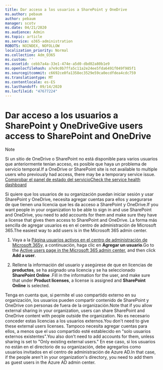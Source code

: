 ```yaml
---
title: Dar acceso a los usuarios a SharePoint y OneDrive
ms.author: pebaum
author: pebaum
manager: scotv
ms.date: 04/21/2020
ms.audience: Admin
ms.topic: article
ms.service: o365-administration
ROBOTS: NOINDEX, NOFOLLOW
localization_priority: Normal
ms.collection: Adm_O365
ms.custom: ''
ms.assetid: cebb7a4a-33e1-474e-a5d0-dbd02a80b1e9
ms.openlocfilehash: a7e9c0b7ffa5c11a2e24ee5fda6491f049f985f1
ms.sourcegitcommit: c6692ce0fa1358ec3529e59ca0ecdfdea4cdc759
ms.translationtype: MT
ms.contentlocale: es-ES
ms.lasthandoff: 09/14/2020
ms.locfileid: "47677224"
---
```

# <a name="give-users-access-to-sharepoint-and-onedrive"></a><span data-ttu-id="99474-102">Dar acceso a los usuarios a SharePoint y OneDrive</span><span class="sxs-lookup"><span data-stu-id="99474-102">Give users access to SharePoint and OneDrive</span></span>

> [!NOTE]
> <span data-ttu-id="99474-103">Si un sitio de OneDrive o SharePoint no está disponible para varios usuarios que anteriormente tenían acceso, es posible que haya un problema de servicio temporal.</span><span class="sxs-lookup"><span data-stu-id="99474-103">If a OneDrive or SharePoint site is not available to multiple users who previously had access, there may be a temporary service issue.</span></span> [<span data-ttu-id="99474-104">Comprobar el panel de estado del servicio</span><span class="sxs-lookup"><span data-stu-id="99474-104">Check the service health dashboard</span></span>](https://portal.office.com/adminportal/home#/servicehealth)
  
<span data-ttu-id="99474-105">Si quiere que los usuarios de su organización puedan iniciar sesión y usar SharePoint y OneDrive, necesita agregar cuentas para ellos y asegurarse de que tienen una licencia que les da acceso a SharePoint y OneDrive.</span><span class="sxs-lookup"><span data-stu-id="99474-105">If you want people in your organization to be able to sign in and use SharePoint and OneDrive, you need to add accounts for them and make sure they have a license that gives them access to SharePoint and OneDrive.</span></span> <span data-ttu-id="99474-106">La forma más sencilla de agregar usuarios es en el centro de administración de Microsoft 365.</span><span class="sxs-lookup"><span data-stu-id="99474-106">The easiest way to add users is in the Microsoft 365 admin center.</span></span>
  
1. <span data-ttu-id="99474-107">Vaya a la [Página usuarios activos en el centro de administración de Microsoft 365](https://portal.office.com/adminportal/home#/users)y, a continuación, haga clic en **Agregar un usuario**.</span><span class="sxs-lookup"><span data-stu-id="99474-107">Go to the [Active users page in the Microsoft 365 admin center](https://portal.office.com/adminportal/home#/users), and then click **Add a user**.</span></span>
    
2. <span data-ttu-id="99474-108">Rellene la información del usuario y asegúrese de que en licencias de **productos**, se ha asignado una licencia y se ha seleccionado **SharePoint Online** .</span><span class="sxs-lookup"><span data-stu-id="99474-108">Fill in the information for the user, and make sure that under **Product licenses**, a license is assigned and **SharePoint Online** is selected.</span></span> 
    
<span data-ttu-id="99474-109">Tenga en cuenta que, si permite el uso compartido externo en su organización, los usuarios pueden compartir contenido de SharePoint y OneDrive con personas de fuera de la organización.</span><span class="sxs-lookup"><span data-stu-id="99474-109">Note that if you allow external sharing in your organization, users can share SharePoint and OneDrive content with people outside the organization.</span></span> <span data-ttu-id="99474-110">No es necesario conceder estas licencias a los usuarios externos.</span><span class="sxs-lookup"><span data-stu-id="99474-110">You don't need to give these external users licenses.</span></span> <span data-ttu-id="99474-111">Tampoco necesita agregar cuentas para ellos, a menos que el uso compartido esté establecido en "solo usuarios externos existentes".</span><span class="sxs-lookup"><span data-stu-id="99474-111">You also don't need to add accounts for them, unless sharing is set to "Only existing external users."</span></span> <span data-ttu-id="99474-112">En ese caso, si los usuarios no están en el directorio de su organización, debe agregarlos como usuarios invitados en el centro de administración de Azure AD.</span><span class="sxs-lookup"><span data-stu-id="99474-112">In that case, if the people aren't in your organization's directory, you need to add them as guest users in the Azure AD admin center.</span></span>
  

